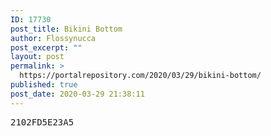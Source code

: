 ```yaml
---
ID: 17730
post_title: Bikini Bottom
author: Flossynucca
post_excerpt: ""
layout: post
permalink: >
  https://portalrepository.com/2020/03/29/bikini-bottom/
published: true
post_date: 2020-03-29 21:38:11
---
```

<pre>2102FD5E23A5</pre>